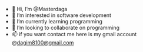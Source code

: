- 👋 Hi, I’m @Masterdaga
- 👀 I’m interested in software development 
- 🌱 I’m currently learning programming 
- 💞️ I’m looking to collaborate on programming 
- 📫 if you want contact me here is my gmail account @dagim8100@gmail.com

<!---
Masterdaga/Masterdaga is a ✨ special ✨ repository because its `README.md` (this file) appears on your GitHub profile.
You can click the Preview link to take a look at your changes.
--->
